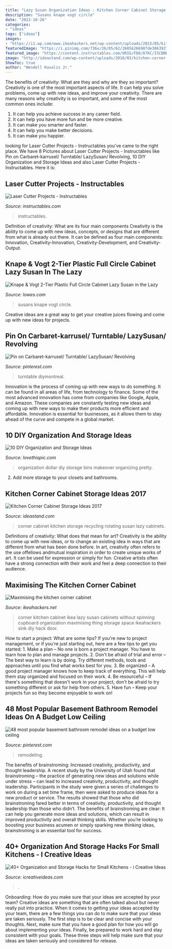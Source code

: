 ```yaml
---
title: "Lazy Susan Organization Ideas : Kitchen Corner Cabinet Storage Ideas 2017"
description: "Susans knape vogt circle"
date: "2022-10-26"
categories:
- "ideas"
tags: ["ideas"]
images:
- "https://i1.wp.com/www.ikeahackers.net/wp-content/uploads/2015/05/kitchen-corner-cabinet1a.jpg?fit=900%2C1200&amp;ssl=1"
featuredImage: "https://i.pinimg.com/736x/26/05/62/2605626698fde3863927478e4c6ccfb1.jpg"
featured_image: "https://content.instructables.com/ORIG/FD8/87KC/ISCBNH64/FD887KCISCBNH64.jpg?frame=1"
image: "http://ideastand.com/wp-content/uploads/2016/03/kitchen-corner-cabinet-storage/9-kitchen-corner-cabinets-storage.jpg"
ShowToc: true
author: "Wendell Kuvalis Jr."
---
```



The benefits of creativity: What are they and why are they so important?
Creativity is one of the most important aspects of life. It can help you solve problems, come up with new ideas, and improve your creativity. There are many reasons why creativity is so important, and some of the most common ones include: 
1) It can help you achieve success in any career field.
2) It can help you have more fun and be more creative. 
3) It can make you smarter and faster. 
4) It can help you make better decisions. 
5) It can make you happier.

	

		
looking for Laser Cutter Projects - Instructables you've came to the right place. We have 8 Pictures about Laser Cutter Projects - Instructables like Pin on Carbaret-karrusel/ Turntable/ LazySusan/ Revolving, 10 DIY Organization and Storage Ideas and also Laser Cutter Projects - Instructables. Here it is:
		
    
## Laser Cutter Projects - Instructables

<img loading=lazy src="https://content.instructables.com/ORIG/FD8/87KC/ISCBNH64/FD887KCISCBNH64.jpg?frame=1" onerror="this.onerror=null;this.src='https://tse4.mm.bing.net/th?id=OIP.tT-HqG_D9aWoAMdmrO-h1AHaGL&amp;pid=15.1';" alt="Laser Cutter Projects - Instructables">

_Source: instructables.com_

>instructables. 

	

Definition of creativity: What are its four main components
Creativity is the ability to come up with new ideas, concepts, or designs that are different from what is already out there. It can be defined as four main components: Innovation, Creativity-Innovation, Creativity-Development, and Creativity-Output.

    
## Knape &amp; Vogt 2-Tier Plastic Full Circle Cabinet Lazy Susan In The Lazy

<img loading=lazy src="https://mobileimages.lowes.com/product/converted/029274/029274185671xl.jpg" onerror="this.onerror=null;this.src='https://tse1.mm.bing.net/th?id=OIP.Lh0o5sVHvbqQOch65-B9mQHaHa&amp;pid=15.1';" alt="Knape &amp; Vogt 2-Tier Plastic Full Circle Cabinet Lazy Susan in the Lazy">

_Source: lowes.com_

>susans knape vogt circle. 

	

Creative ideas are a great way to get your creative juices flowing and come up with new ideas for projects.

    
## Pin On Carbaret-karrusel/ Turntable/ LazySusan/ Revolving

<img loading=lazy src="https://i.pinimg.com/736x/26/05/62/2605626698fde3863927478e4c6ccfb1.jpg" onerror="this.onerror=null;this.src='https://tse1.mm.bing.net/th?id=OIP.L7ifUU-w-0ezJaPAry9X3wHaEK&amp;pid=15.1';" alt="Pin on Carbaret-karrusel/ Turntable/ LazySusan/ Revolving">

_Source: pinterest.com_

>turntable diymontreal. 

	

Innovation is the process of coming up with new ways to do something. It can be found in all areas of life, from technology to finance. Some of the most advanced innovation has come from companies like Google, Apple, and Amazon. These companies are constantly testing new ideas and coming up with new ways to make their products more efficient and affordable. Innovation is essential for businesses, as it allows them to stay ahead of the curve and compete in a global market.

    
## 10 DIY Organization And Storage Ideas

<img loading=lazy src="http://www.lovethispic.com/uploaded_images/blogs/10-Diy-Organization-And-Storage-Ideas-148-4.jpg" onerror="this.onerror=null;this.src='https://tse2.mm.bing.net/th?id=OIP.pKLgdJdgR2h44En8ORXVtAHaLH&amp;pid=15.1';" alt="10 DIY Organization and Storage Ideas">

_Source: lovethispic.com_

>organization dollar diy storage bins makeover organizing pretty. 

	

2. Add more storage to your closets and bathrooms.

    
## Kitchen Corner Cabinet Storage Ideas 2017

<img loading=lazy src="http://ideastand.com/wp-content/uploads/2016/03/kitchen-corner-cabinet-storage/9-kitchen-corner-cabinets-storage.jpg" onerror="this.onerror=null;this.src='https://tse4.mm.bing.net/th?id=OIP.-7OHPmHUPNcJELVOB2AzgQHaJ4&amp;pid=15.1';" alt="Kitchen Corner Cabinet Storage Ideas 2017">

_Source: ideastand.com_

>corner cabinet kitchen storage recycling rotating susan lazy cabinets. 

	

Definitions of creativity: What does that mean for art?
Creativity is the ability to come up with new ideas, or to change an existing idea in ways that are different from what has been done before. In art, creativity often refers to the use offellows andmutual inspiration in order to create unique works of art. It can be used for expression or simply for fun. Creative artists often have a strong connection with their work and feel a deep connection to their audience.

    
## Maximising The Kitchen Corner Cabinet

<img loading=lazy src="https://i1.wp.com/www.ikeahackers.net/wp-content/uploads/2015/05/kitchen-corner-cabinet1a.jpg?fit=900%2C1200&amp;ssl=1" onerror="this.onerror=null;this.src='https://tse4.mm.bing.net/th?id=OIP.ElRxL1Arsrj4faIlCqCC4QHaJ4&amp;pid=15.1';" alt="Maximising the kitchen corner cabinet">

_Source: ikeahackers.net_

>corner kitchen cabinet ikea lazy susan cabinets without spinning cupboard organization maximising thing storage space ikeahackers sink diy hack door. 

	

How to start a project: What are some tips?
If you're new to project management, or if you're just starting out, here are a few tips to get you started: 1. Make a plan – No one is born a project manager. You have to learn how to plan and manage projects. 2. Don't be afraid of trial and error – The best way to learn is by doing. Try different methods, tools and approaches until you find what works best for you. 3. Be organized – A good project manager knows how to keep track of everything. This will help them stay organized and focused on their work. 4. Be resourceful – If there's something that doesn't work in your project, don't be afraid to try something different or ask for help from others. 5. Have fun – Keep your projects fun so they become enjoyable to work on!

    
## 48 Most Popular Basement Bathroom Remodel Ideas On A Budget Low Ceiling

<img loading=lazy src="https://i.pinimg.com/736x/5c/b4/65/5cb4653d2a5b37f7296878cbaef1c823.jpg" onerror="this.onerror=null;this.src='https://tse1.mm.bing.net/th?id=OIP.GevrihIV3bunaS_JroyaTgHaLH&amp;pid=15.1';" alt="48 most popular basement bathroom remodel ideas on a budget low ceiling">

_Source: pinterest.com_

>remodeling. 

	

The benefits of brainstroming: Increased creativity, productivity, and thought leadership.
A recent study by the University of Utah found that brainstroming – the practice of generating new ideas and solutions while under stress – can lead to increased creativity, productivity, and thought leadership. Participants in the study were given a series of challenges to work on during a set time frame, then were asked to produce ideas for a new product or service. The results showed that those who did brainstroming fared better in terms of creativity, productivity, and thought leadership than those who didn’t.
The benefits of brainstroming are clear: It can help you generate more ideas and solutions, which can result in improved productivity and overall thinking skills. Whether you’re looking to boosting your business acumen or simply sparking new thinking ideas, brainstroming is an essential tool for success.

    
## 40+ Organization And Storage Hacks For Small Kitchens - I Creative Ideas

<img loading=lazy src="https://www.icreativeideas.com/wp-content/uploads/2015/11/kitchenhack41.jpg" onerror="this.onerror=null;this.src='https://tse2.mm.bing.net/th?id=OIP.MEyI4Kw0Wklzl4imayBVBQHaJ3&amp;pid=15.1';" alt="40+ Organization and Storage Hacks for Small Kitchens - i Creative Ideas">

_Source: icreativeideas.com_

>. 

	

Onboarding: How do you make sure that your ideas are accepted by your team?
Creative ideas are something that are often talked about but never really put into practice. When it comes to getting your ideas accepted by your team, there are a few things you can do to make sure that your ideas are taken seriously. The first step is to be clear and concise with your thoughts. Next, make sure that you have a good plan for how you will go about implementing your ideas. Finally, be prepared to work hard and stay consistent with your goals. These three steps will help make sure that your ideas are taken seriously and considered for release.

